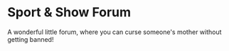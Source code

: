 # Sport & Show Forum #

A wonderful little forum, where you can curse someone's mother without getting banned!